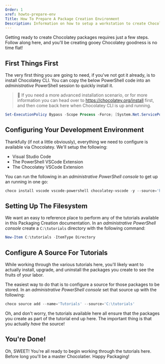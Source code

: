 ```yaml
---
Order: 1
xref: howto-prepare-env
Title: How To Prepare A Package Creation Environment
Description: Information on how to setup a workstation to create Chocolatey packages
---
```


Getting ready to create Chocolatey packages requires just a few steps. Follow along here, and you'll be creating gooey Chocolatey goodness is no time flat!

## First Things First

The very first thing you are going to need, if you've not got it already, is to install Chocolatey CLI.
You can copy the below PowerShell code into an _administrative_ PowerShell session to quickly install it.

> :memo: If you need a more advanced installation scenario, or for more information you can head over to https://chocolatey.org/install first, and then come back here when Chocolatey CLI is
> up and running.

```powershell
Set-ExecutionPolicy Bypass -Scope Process -Force; [System.Net.ServicePointManager]::SecurityProtocol = [System.Net.ServicePointManager]::SecurityProtocol -bor 3072; iex ((New-Object System.Net.WebClient).DownloadString('https://community.chocolatey.org/install.ps1'))
```

## Configuring Your Development Environment

Thankfully (if not a little obviously), everything we need to configure is available via Chocolatey. We'll setup the following:

- Visual Studio Code
- The PowerShell VSCode Extension
- The Chocolatey VSCode Extension

You can run the following in an _administrative PowerShell console_ to get up an running in one go:

```powershell
choco install vscode vscode-powershell chocolatey-vscode -y --source='https://community.chocolatey.org/api/v2/
```

## Setting Up The Filesystem

We want an easy to reference place to perform any of the tutorials available in this Packaging Creation documentation. In an _administrative PowerShell console_ create a `C:\tutorials` directory with the following command:

```powershell
New-Item C:\tutorials -ItemType Directory
```

## Configure A Source For Tutorials

While working through the various tutorials here, you'll likely want to actually install, upgrade, and uninstall the packages you create to see the fruits of your labor.

The easiest way to do that is to configure a source for those packages to be stored. In an _administrative PowerShell console_ set that source up with the following:

```powershell
choco source add --name='Tutorials' --source='C:\tutorials'
```

Oh, and don't worry, the tutorials available here all ensure that the packages you create as part of the tutorial end up here. The important thing is that you actually _have_ the source!

## You're Done!

Oh, SWEET! You're all ready to begin working through the tutorials here. Before long you'll be a master Chocolatier. Happy Packaging!
